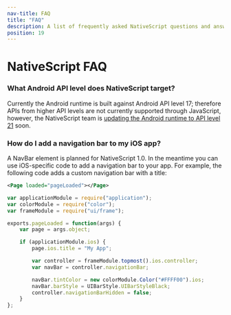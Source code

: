 ```yaml
---
nav-title: FAQ
title: "FAQ"
description: A list of frequently asked NativeScript questions and answers
position: 19
---
```


# NativeScript FAQ

### What Android API level does NativeScript target?

Currently the Android runtime is built against Android API level 17; therefore APIs from higher API levels are not currently supported through JavaScript, however, the NativeScript team is [updating the Android runtime to API level 21](https://github.com/NativeScript/android-runtime/issues/39) soon.

### How do I add a navigation bar to my iOS app?

A NavBar element is planned for NativeScript 1.0. In the meantime you can use iOS-specific code to add a navigation bar to your app. For example, the following code adds a custom navigation bar with a title:

```XML
<Page loaded="pageLoaded"></Page>
```

```JavaScript
var applicationModule = require("application");
var colorModule = require("color");
var frameModule = require("ui/frame");

exports.pageLoaded = function(args) {
    var page = args.object;

    if (applicationModule.ios) {
        page.ios.title = "My App";

        var controller = frameModule.topmost().ios.controller;
        var navBar = controller.navigationBar;

        navBar.tintColor = new colorModule.Color("#FFFF00").ios;
        navBar.barStyle = UIBarStyle.UIBarStyleBlack;
        controller.navigationBarHidden = false;
    }
};
```